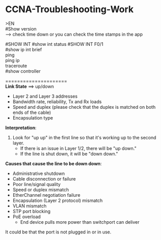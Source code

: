 # CCNA-Troubleshooting-Work

\>EN  
\#Show version  
--> check time down or you can check the time stamps in the app  

\#SHOW INT
\#show int status
\#SHOW INT F0/1  
\#show ip int brief  
ping  
ping ip  
traceroute  
\#show controller  

=====================  
**Link State** ==> up/down  
- Layer 2 and Layer 3 addresses  
- Bandwidth rate, reliability, Tx and Rx loads  
- Speed and duplex (please check that the duplex is matched on both ends of the cable)  
- Encapsulation type  

**Interpretation**:  
1. Look for "up up" in the first line so that it's working up to the second layer.  
   - If there is an issue in Layer 1/2, there will be "up down."  
   - If the line is shut down, it will be "down down."  

**Causes that cause the line to be down down**:  
- Administrative shutdown  
- Cable disconnection or failure  
- Poor line/signal quality  
- Speed or duplex mismatch  
- EtherChannel negotiation failure  
- Encapsulation (Layer 2 protocol) mismatch  
- VLAN mismatch  
- STP port blocking  
- PoE overload  
  - End device pulls more power than switchport can deliver  

It could be that the port is not plugged in or in use.
